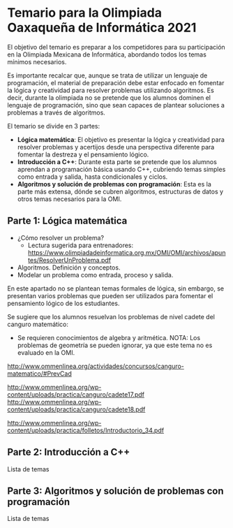 # Temario para la Olimpiada Oaxaqueña de Informática 2021

El objetivo del temario es preparar a los competidores para su participación en la Olimpiada Mexicana de Informática, abordando todos los temas mínimos necesarios. 

Es importante recalcar que, aunque se trata de utilizar un lenguaje de programación, el material de preparación debe estar enfocado en fomentar la lógica y creatividad para resolver problemas utilizando algoritmos. Es decir, durante la olimpiada no se pretende que los alumnos dominen el lenguaje de programación, sino que sean capaces de plantear soluciones a problemas a través de algoritmos.

El temario se divide en 3 partes:
- **Lógica matemática**: El objetivo es presentar la lógica y creatividad para resolver problemas y acertijos desde una perspectiva diferente para fomentar la destreza y el pensamiento lógico.
- **Introducción a C++**: Durante esta parte se pretende que los alumnos aprendan a programación básica usando C++, cubriendo temas simples como entrada y salida, hasta condicionales y ciclos.
- **Algoritmos y solución de problemas con programación**: Esta es la parte más extensa, dónde se cubren algoritmos, estructuras de datos y otros temas necesarios para la OMI.

## Parte 1: Lógica matemática
- ¿Cómo resolver un problema?
    - Lectura sugerida para entrenadores: https://www.olimpiadadeinformatica.org.mx/OMI/OMI/archivos/apuntes/ResolverUnProblema.pdf
- Algoritmos. Definición y conceptos.
- Modelar un problema como entrada, proceso y salida.

En este apartado no se plantean temas formales de lógica, sin embargo, se presentan varios problemas que pueden ser utilizados para fomentar el pensamiento lógico de los estudiantes.

Se sugiere que los alumnos resuelvan los problemas de nivel cadete del canguro matemático:
- Se requieren conocimientos de algebra y aritmética.
NOTA: Los problemas de geometría se pueden ignorar, ya que este tema no es evaluado en la OMI.

http://www.ommenlinea.org/actividades/concursos/canguro-matematico/#PrevCad

http://www.ommenlinea.org/wp-content/uploads/practica/canguro/cadete17.pdf
http://www.ommenlinea.org/wp-content/uploads/practica/canguro/cadete18.pdf

http://www.ommenlinea.org/wp-content/uploads/practica/folletos/Introductorio_34.pdf


## Parte 2: Introducción a C++
Lista de temas

## Parte 3: Algoritmos y solución de problemas con programación
Lista de temas